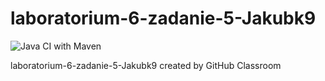 # laboratorium-6-zadanie-5-Jakubk9

![Java CI with Maven](https://github.com/testowanieaplikacjijavaug/laboratorium-6-zadanie-5-Jakubk9/workflows/Java%20CI%20with%20Maven/badge.svg)


laboratorium-6-zadanie-5-Jakubk9 created by GitHub Classroom
